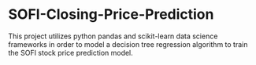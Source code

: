 # SOFI-Closing-Price-Prediction
This project utilizes python pandas and scikit-learn data science frameworks in order to model a decision tree regression algorithm to train the SOFI stock price prediction model.
